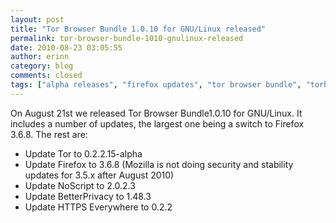 ```yaml
---
layout: post
title: "Tor Browser Bundle 1.0.10 for GNU/Linux released"
permalink: tor-browser-bundle-1010-gnulinux-released
date: 2010-08-23 03:05:55
author: erinn
category: blog
comments: closed
tags: ["alpha releases", "firefox updates", "tor browser bundle", "torbrowser"]
---
```


On August 21st we released Tor Browser Bundle1.0.10 for GNU/Linux. It includes a number of updates, the largest one being a switch to Firefox 3.6.8. The rest are:

-   Update Tor to 0.2.2.15-alpha
-   Update Firefox to 3.6.8 (Mozilla is not doing security and stability updates for 3.5.x after August 2010)
-   Update NoScript to 2.0.2.3
-   Update BetterPrivacy to 1.48.3
-   Update HTTPS Everywhere to 0.2.2

